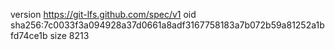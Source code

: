 version https://git-lfs.github.com/spec/v1
oid sha256:7c0033f3a094928a37d0661a8adf3167758183a7b072b59a81252a1bfd74ce1b
size 8213
